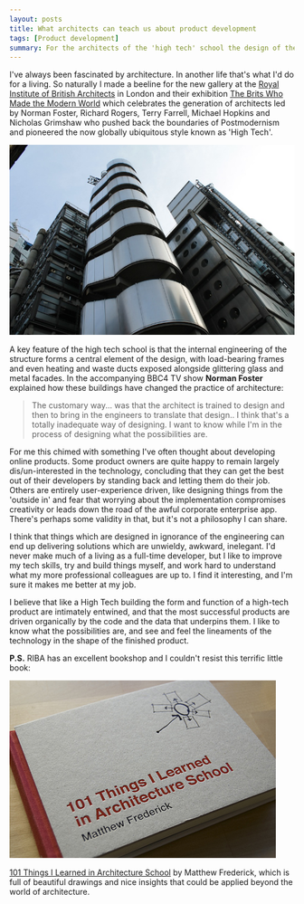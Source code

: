 ```yaml
---
layout: posts
title: What architects can teach us about product development
tags: [Product development]
summary: For the architects of the 'high tech' school the design of the building is inseparable from the engineering that holds it up. So it is for me and online products
---
```


I've always been fascinated by architecture. In another life that's what I'd do for a living. So naturally I made a beeline for the new gallery at the [Royal Institute of British Architects](http://www.architecture.com) in London and their exhibition [The Brits Who Made the Modern World](http://www.architecture.com/Explore/The-Brits-Who-Built-The-Modern-World.aspx) which celebrates the generation of architects led by Norman Foster, Richard Rogers, Terry Farrell, Michael Hopkins and Nicholas Grimshaw who pushed back the boundaries of Postmodernism and pioneered the now globally ubiquitous style known as 'High Tech'. 

![Illustration](/assets/images/posts/x1114.jpg)

A key feature of the high tech school is that the internal engineering of the structure forms a central element of the design, with load-bearing frames and even heating and waste ducts exposed alongside glittering glass and metal facades. In the accompanying BBC4 TV show **Norman Foster** explained how these buildings have changed the practice of architecture:

> The customary way... was that the architect is trained to design and then to bring in the engineers to translate that design.. I think that's a totally inadequate way of designing. I want to know while I'm in the process of designing what the possibilities are.

For me this chimed with something I've often thought about developing online products. Some product owners are quite happy to remain largely dis/un-interested in the technology, concluding that they can get the best out of their developers by standing back and letting them do their job. Others are entirely user-experience driven, like designing things from the 'outside in' and fear that worrying about the implementation compromises creativity or leads down the road of the awful corporate enterprise app. There's perhaps some validity in that, but it's not a philosophy I can share.

I think that things which are designed in ignorance of the engineering can end up delivering solutions which are unwieldy, awkward, inelegant. I'd never make much of a living as a full-time developer, but I like to improve my tech skills, try and build things myself, and work hard to understand what my more professional colleagues are up to. I find it interesting, and I'm sure it makes me better at my job. 

I believe that like a High Tech building the form and function of a high-tech product are intimately entwined, and that the most successful products are driven organically by the code and the data that underpins them. I like to know what the possibilities are, and see and feel the lineaments of the technology in the shape of the finished product.




**P.S.** RIBA has an excellent bookshop and I couldn't resist this terrific little book:

![Illustration](/assets/images/posts/101as.jpg)

[101 Things I Learned in Architecture School](http://www.ribabookshops.com/item/101-things-i-learned-in-architecture-school/62961/) by Matthew Frederick, which is full of beautiful drawings and nice insights that could be applied beyond the world of architecture.  